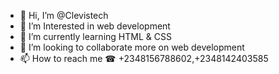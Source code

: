 - 👋 Hi, I’m @Clevistech
- 👀 I’m Interested in web development
- 🌱 I’m currently learning HTML & CSS
- 💞️ I’m looking to collaborate more on web development
- 📫 How to reach me
     ☎ +2348156788602,+2348142403585
<!---
Clevistech/Clevistech is a ✨ special ✨ repository because its `README.md` (this file) appears on your GitHub profile.
You can click the Preview link to take a look at your changes.
--->
